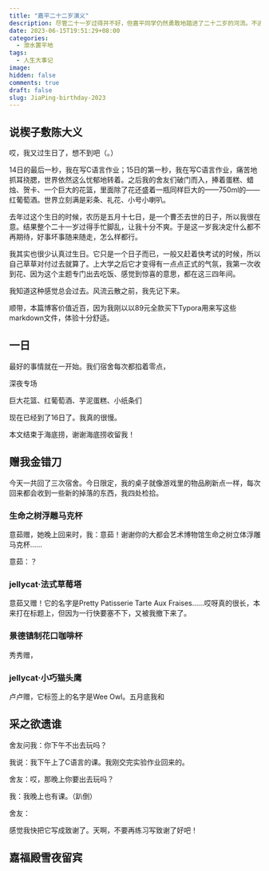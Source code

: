 ```yaml
---
title: "嘉平二十二岁演义"
description: 尽管二十一岁过得并不好，但嘉平同学仍然勇敢地踏进了二十二岁的河流。不进入二十二岁这种事感觉更可怕一点吧！
date: 2023-06-15T19:51:29+08:00
categories: 
  - 泄水置平地
tags: 
  - 人生大事记
image: 
hidden: false
comments: true
draft: false
slug: JiaPing-birthday-2023
---
```


## 说楔子敷陈大义

哎，我又过生日了，想不到吧（。）

14日的最后一秒，我在写C语言作业；15日的第一秒，我在写C语言作业，痛苦地抓耳挠腮，世界依然这么忧郁地转着。之后我的舍友们破门而入，捧着蛋糕、蜡烛、贺卡、一个巨大的花篮，里面除了花还盛着一瓶同样巨大的——750ml的——红葡萄酒。世界立刻满是彩条、礼花、小号小喇叭。

去年过这个生日的时候，农历是五月十七日，是一个曹丕去世的日子，所以我很在意。结果整个二十一岁过得手忙脚乱，让我十分不爽。于是这一岁我决定什么都不再期待，好事坏事随来随走，怎么样都行。

我其实也很少认真过生日。它只是一个日子而已，一般又赶着快考试的时候，所以自己草草对付过去就算了。上大学之后它才变得有一点点正式的气氛，我第一次收到花、因为这个主题专门出去吃饭、感觉到惊喜的意思，都在这三四年间。

我知道这种感觉总会过去。风流云散之前，我先记下来。

顺带，本篇博客价值近百，因为我刚以以89元全款买下Typora用来写这些markdown文件，体验十分舒适。

## 一日

最好的事情就在一开始。我们宿舍每次都掐着零点，

深夜专场

巨大花篮、红葡萄酒、芋泥蛋糕、小纸条们



现在已经到了16日了。我真的很慢。

本文结束于海底捞，谢谢海底捞收留我！



## 赠我金错刀

今天一共回了三次宿舍。今日限定，我的桌子就像游戏里的物品刷新点一样，每次回来都会收到一些新的掉落的东西，我四处检拾。

### 生命之树浮雕马克杯

意茹赠，她晚上回来时，我：意茹！谢谢你的大都会艺术博物馆生命之树立体浮雕马克杯……

意茹：？



### jellycat·法式草莓塔

意茹又赠！它的名字是Pretty Patisserie Tarte Aux Fraises……哎呀真的很长，本来打在标题上，但因为一行快要塞不下，又被我撤下来了。





### 景德镇制花口咖啡杯

秀秀赠，



### jellycat·小巧猫头鹰

卢卢赠，它标签上的名字是Wee Owl。五月底我和



## 采之欲遗谁



舍友问我：你下午不出去玩吗？

我说：我下午上了C语言的课。我刚交完实验作业回来的。

舍友：哎，那晚上你要出去玩吗？

我：我晚上也有课。（趴倒）

舍友：



感觉我快把它写成致谢了。天啊，不要再练习写致谢了好吧！

## 嘉福殿雪夜留宾









